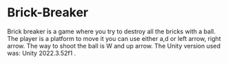 # Brick-Breaker

Brick breaker is a game where you try to destroy all the bricks with a ball. The player is a platform to move it you can use either a,d or left arrow, right arrow. The way to shoot the ball is W and up arrow. The Unity version used was: Unity 2022.3.52f1 .
